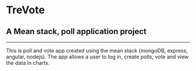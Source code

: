 # TreVote
## A Mean stack, poll application project

-----------------------------------------

This is poll and vote app created using the mean stack (mongoDB, express, angular, nodejs).
The app allows a user to log in, create polls, vote and view the data in charts.
